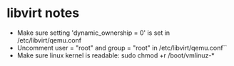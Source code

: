 libvirt notes
=============
- Make sure setting 'dynamic_ownership = 0' is set in /etc/libvirt/qemu.conf
- Uncomment user = "root" and group = "root" in /etc/libvirt/qemu.conf`` 
- Make sure linux kernel is readable: sudo chmod +r /boot/vmlinuz-*
